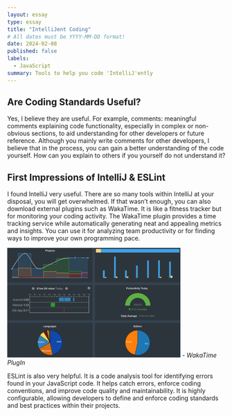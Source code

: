 ```yaml
---
layout: essay
type: essay
title: "IntelliJent Coding"
# All dates must be YYYY-MM-DD format!
date: 2024-02-08
published: false
labels:
  - JavaScript
summary: Tools to help you code 'IntelliJ'ently
---
```


## Are Coding Standards Useful?

Yes, I believe they are useful. For example, comments: meaningful comments explaining code functionality, especially in complex or non-obvious sections, to aid understanding for other developers or future reference. Although you mainly write comments for other developers, I believe that in the process, you can gain a better understanding of the code yourself. How can you explain to others if you yourself do not understand it?

## First Impressions of IntelliJ & ESLint

I found IntelliJ very useful. There are so many tools within IntelliJ at your disposal, you will get overwhelmed. If that wasn’t enough, you can also download external plugins such as WakaTime. It is like a fitness tracker but for monitoring your coding activity. The WakaTime plugin provides a time tracking service while automatically generating neat and appealing metrics and insights. You can use it for analyzing team productivity or for finding ways to improve your own programming pace.

<img width="400px" src="../img/Waka_time.png"> *- WakaTime PlugIn*

ESLint is also very helpful. It is a code analysis tool for identifying errors found in your JavaScript code. It helps catch errors, enforce coding conventions, and improve code quality and maintainability. It is highly configurable, allowing developers to define and enforce coding standards and best practices within their projects.

